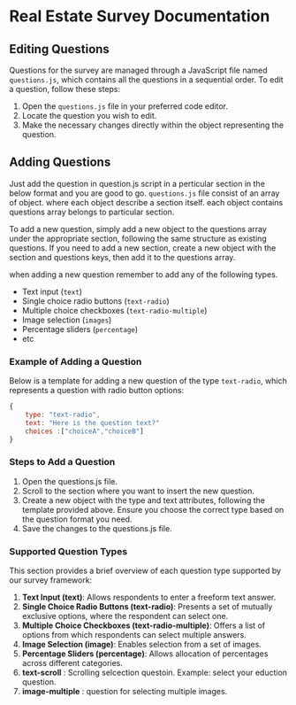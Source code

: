 # Real Estate Survey Documentation

## Editing Questions

Questions for the survey are managed through a JavaScript file named `questions.js`, which contains all the questions in a sequential order. To edit a question, follow these steps:

1. Open the `questions.js` file in your preferred code editor.
2. Locate the question you wish to edit.
3. Make the necessary changes directly within the object representing the question.


## Adding Questions
Just add the question in question.js script in a perticular section in the below format and you are good to go.
`questions.js` file consist of an array of object. where each object describe a section itself. each object contains questions array belongs to particular section.

To add a new question, simply add a new object to the questions array under the appropriate section, following the same structure as existing questions. If you need to add a new section, create a new object with the section and questions keys, then add it to the questions array.

when adding a new question remember to add any of the following types.
- Text input (`text`)
- Single choice radio buttons (`text-radio`)
- Multiple choice checkboxes (`text-radio-multiple`)
- Image selection (`images`)
- Percentage sliders (`percentage`)
- etc

### Example of Adding a Question

Below is a template for adding a new question of the type `text-radio`, which represents a question with radio button options:

```js
{
    type: "text-radio",
    text: "Here is the question text?"
    choices :["choiceA","choiceB"]
}
```

### Steps to Add a Question
1. Open the questions.js file.
2. Scroll to the section where you want to insert the new question.
3. Create a new object with the type and text attributes, following the template provided above. Ensure you choose the correct type based on the question format you need.
4. Save the changes to the questions.js file.

### Supported Question Types
This section provides a brief overview of each question type supported by our survey framework:

1. **Text Input (text)**: Allows respondents to enter a freeform text answer.
2. **Single Choice Radio Buttons (text-radio)**: Presents a set of mutually exclusive options, where the respondent can select one.
3. **Multiple Choice Checkboxes (text-radio-multiple)**: Offers a list of options from which respondents can select multiple answers.
4. **Image Selection (image)**: Enables selection from a set of images.
5. **Percentage Sliders (percentage)**: Allows allocation of percentages across different categories.
6. **text-scroll** : Scrolling selcection questoin. Example: select your eduction question.
7. **image-multiple** : question for selecting multiple images.